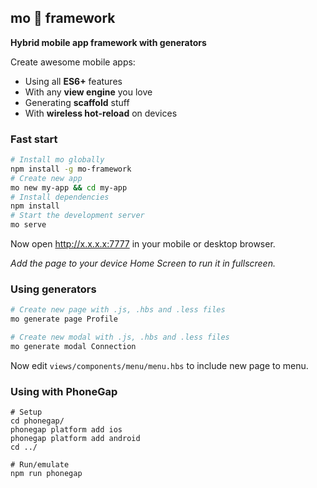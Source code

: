 ## mo 🐍 framework

**Hybrid mobile app framework with generators**

Create awesome mobile apps:
* Using all **ES6+** features
* With any **view engine** you love
* Generating **scaffold** stuff
* With **wireless hot-reload** on devices

### Fast start
```bash
# Install mo globally
npm install -g mo-framework
# Create new app
mo new my-app && cd my-app
# Install dependencies
npm install
# Start the development server
mo serve
```
Now open http://x.x.x.x:7777 in your mobile or desktop browser. 

*Add the page to your device Home Screen to run it in fullscreen.*

### Using generators
```bash
# Create new page with .js, .hbs and .less files
mo generate page Profile

# Create new modal with .js, .hbs and .less files
mo generate modal Connection
```
Now edit `views/components/menu/menu.hbs` to include new page to menu.

### Using with PhoneGap
```
# Setup
cd phonegap/
phonegap platform add ios
phonegap platform add android
cd ../

# Run/emulate
npm run phonegap
```